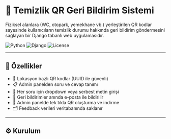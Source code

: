 # 🧼 Temizlik QR Geri Bildirim Sistemi

Fiziksel alanlara (WC, otopark, yemekhane vb.) yerleştirilen QR kodlar sayesinde kullanıcıların temizlik durumu hakkında geri bildirim göndermesini sağlayan bir Django tabanlı web uygulamasıdır.

![Python](https://img.shields.io/badge/Python-3.10-blue.svg)
![Django](https://img.shields.io/badge/Django-4.x-green.svg)
![License](https://img.shields.io/badge/License-MIT-lightgrey.svg)

---

## 🚀 Özellikler

- 📌 Lokasyon bazlı QR kodlar (UUID ile güvenli)
- 📋 Admin panelden soru ve cevap tanımı
- 🧠 Her soru için dropdown veya serbest metin girişi
- 📨 Geri bildirimler anında e-posta ile bildirilir
- 🧾 Admin panelde tek tıkla QR oluşturma ve indirme
- 🗂️ Feedback verileri veritabanında saklanır

---

## ⚙️ Kurulum

